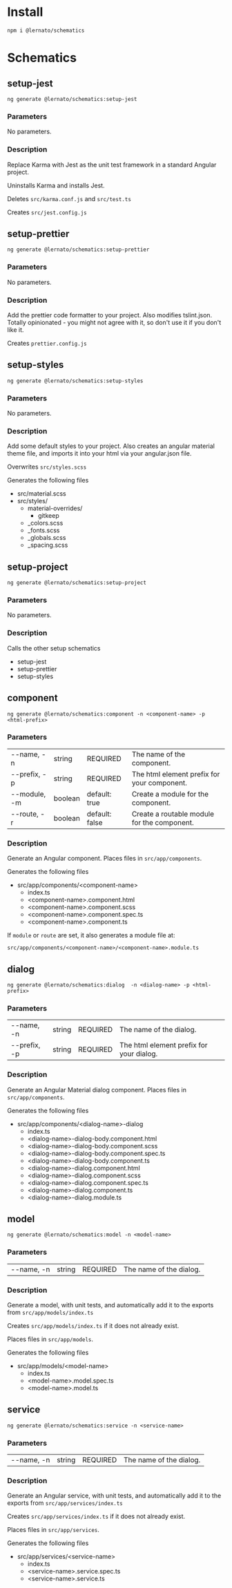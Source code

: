 # Install

    npm i @lernato/schematics

# Schematics

## setup-jest

    ng generate @lernato/schematics:setup-jest

### Parameters

No parameters.

### Description

Replace Karma with Jest as the unit test framework in a standard Angular project.

Uninstalls Karma and installs Jest.

Deletes `src/karma.conf.js` and `src/test.ts`

Creates `src/jest.config.js`

## setup-prettier

    ng generate @lernato/schematics:setup-prettier

### Parameters

No parameters.

### Description

Add the prettier code formatter to your project.
Also modifies tslint.json.
Totally opinionated - you might not agree with it, so don't use it if you don't like it.

Creates `prettier.config.js`

## setup-styles

    ng generate @lernato/schematics:setup-styles

### Parameters

No parameters.

### Description

Add some default styles to your project.
Also creates an angular material theme file, and imports it into your html via your angular.json file.

Overwrites `src/styles.scss`

Generates the following files

- src/material.scss
- src/styles/
  - material-overrides/
    - gitkeep
  - \_colors.scss
  - \_fonts.scss
  - \_globals.scss
  - \_spacing.scss

## setup-project

    ng generate @lernato/schematics:setup-project

### Parameters

No parameters.

### Description

Calls the other setup schematics

- setup-jest
- setup-prettier
- setup-styles

## component

    ng generate @lernato/schematics:component -n <component-name> -p <html-prefix>

### Parameters

|              |         |                |                                             |
| ------------ | ------- | -------------- | ------------------------------------------- |
| --name, -n   | string  | REQUIRED       | The name of the component.                  |
| --prefix, -p | string  | REQUIRED       | The html element prefix for your component. |
| --module, -m | boolean | default: true  | Create a module for the component.          |
| --route, -r  | boolean | default: false | Create a routable module for the component. |

### Description

Generate an Angular component.
Places files in `src/app/components`.

Generates the following files

- src/app/components/&lt;component-name&gt;
  - index.ts
  - &lt;component-name&gt;.component.html
  - &lt;component-name&gt;.component.scss
  - &lt;component-name&gt;.component.spec.ts
  - &lt;component-name&gt;.component.ts

If `module` or `route` are set, it also generates a module file at:

`src/app/components/<component-name>/<component-name>.module.ts`

## dialog

    ng generate @lernato/schematics:dialog  -n <dialog-name> -p <html-prefix>

### Parameters

|              |        |          |                                          |
| ------------ | ------ | -------- | ---------------------------------------- |
| --name, -n   | string | REQUIRED | The name of the dialog.                  |
| --prefix, -p | string | REQUIRED | The html element prefix for your dialog. |

### Description

Generate an Angular Material dialog component.
Places files in `src/app/components`.

Generates the following files

- src/app/components/&lt;dialog-name&gt;-dialog
  - index.ts
  - &lt;dialog-name&gt;-dialog-body.component.html
  - &lt;dialog-name&gt;-dialog-body.component.scss
  - &lt;dialog-name&gt;-dialog-body.component.spec.ts
  - &lt;dialog-name&gt;-dialog-body.component.ts
  - &lt;dialog-name&gt;-dialog.component.html
  - &lt;dialog-name&gt;-dialog.component.scss
  - &lt;dialog-name&gt;-dialog.component.spec.ts
  - &lt;dialog-name&gt;-dialog.component.ts
  - &lt;dialog-name&gt;-dialog.module.ts

## model

    ng generate @lernato/schematics:model -n <model-name>

### Parameters

|            |        |          |                         |
| ---------- | ------ | -------- | ----------------------- |
| --name, -n | string | REQUIRED | The name of the dialog. |

### Description

Generate a model, with unit tests, and automatically add it to the exports from `src/app/models/index.ts`

Creates `src/app/models/index.ts` if it does not already exist.

Places files in `src/app/models`.

Generates the following files

- src/app/models/&lt;model-name&gt;
  - index.ts
  - &lt;model-name&gt;.model.spec.ts
  - &lt;model-name&gt;.model.ts

## service

    ng generate @lernato/schematics:service -n <service-name>

### Parameters

|            |        |          |                         |
| ---------- | ------ | -------- | ----------------------- |
| --name, -n | string | REQUIRED | The name of the dialog. |

### Description

Generate an Angular service, with unit tests, and automatically add it to the exports from `src/app/services/index.ts`

Creates `src/app/services/index.ts` if it does not already exist.

Places files in `src/app/services`.

Generates the following files

- src/app/services/&lt;service-name&gt;
  - index.ts
  - &lt;service-name&gt;.service.spec.ts
  - &lt;service-name&gt;.service.ts
